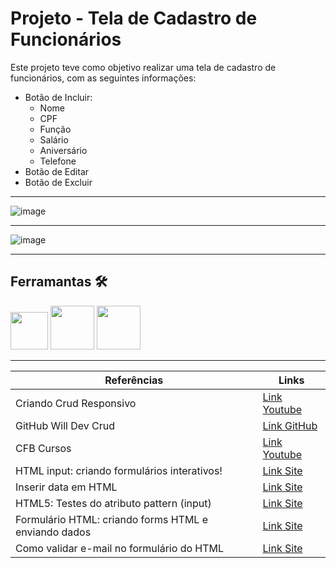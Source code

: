# Projeto - Tela de Cadastro de Funcionários

Este projeto teve como objetivo realizar uma tela de cadastro de funcionários, com as seguintes informações:

- Botão de Incluir:
    - Nome
    - CPF
    - Função
    - Salário
    - Aniversário
    - Telefone
- Botão de Editar
- Botão de Excluir

<hr>

![image](https://user-images.githubusercontent.com/108991648/192123973-3cfac04c-7431-4377-85c7-8788d376e362.png)

<hr>

![image](https://user-images.githubusercontent.com/108991648/192123994-36b1591c-d69b-408d-95ee-99f9902803ee.png)

<hr>

## Ferramantas 🛠


<img src="https://cdn.jsdelivr.net/gh/devicons/devicon/icons/javascript/javascript-original.svg" width="60" height="60"/> <img src="https://cdn.jsdelivr.net/gh/devicons/devicon/icons/html5/html5-original-wordmark.svg" width="70" height="70"/> <img src="https://cdn.jsdelivr.net/gh/devicons/devicon/icons/css3/css3-original-wordmark.svg" width="70" height="70"/>

<hr>


Referências | Links
-|-
Criando Crud Responsivo |[Link Youtube](https://www.youtube.com/watch?v=JxtQJ8P0ekE)
GitHub Will Dev Crud | [Link GitHub](https://github.com/WilliamDosSantos/CRUD-JavaScript)
CFB Cursos | [Link Youtube](https://www.youtube.com/watch?v=Md8S7pGgnSs)
HTML input: criando formulários interativos! | [Link Site](https://blog.betrybe.com/html/input-html/)
Inserir data em HTML | [Link Site](https://acervolima.com/como-definir-a-data-do-tipo-de-entrada-no-formato-dd-mm-aaaa-usando-html/)
HTML5: Testes do atributo pattern (input) | [Link Site](https://aurelio.net/regex/html5/pattern.html)
Formulário HTML: criando forms HTML e enviando dados | [Link Site](https://www.homehost.com.br/blog/tutoriais/formulario-html/)
Como validar e-mail no formulário do HTML | [Link Site](https://www.horadecodar.com.br/2020/03/12/como-validar-e-mail-no-formulario-do-html/)
